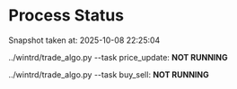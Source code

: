 # Process Status

Snapshot taken at: 2025-10-08 22:25:04

../wintrd/trade_algo.py --task price_update: **NOT RUNNING**

../wintrd/trade_algo.py --task buy_sell: **NOT RUNNING**

